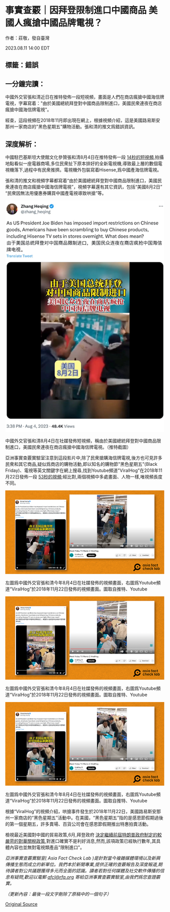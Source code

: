 # 事實查覈｜因拜登限制進口中國商品 美國人瘋搶中國品牌電視？

作者：莊敬，發自臺灣

2023.08.11 14:00 EDT

## 標籤：錯誤

## 一分鐘完讀：

中國外交官張和清近日在推特發佈一段短視頻，畫面是人們在商店瘋搶中國海信牌電視，字幕寫着："由於美國總統拜登對中國商品限制進口，美國民衆連夜在商店瘋搶中國海信牌電視"。

經查，這段視頻在2018年11月即出現在網上，根據視頻介紹，這是美國路易斯安那州一家商店的"黑色星期五"購物活動。張和清的推文爲錯誤資訊。

## 深度解析：

中國駐巴基斯坦大使館文化參贊張和清8月4日在推特發佈一段 [14秒的短視頻](https://twitter.com/zhang_heqing/status/1687367411383611393),拍攝地點看似一座電器商場,多位民衆扯下原本排好的全新電視機,導致最上層的數個電視機落下,過程中有民衆推擠。電視機外包裝寫着Hisense,爲中國產海信牌電視。

張和清的推文和視頻字幕都寫着“由於美國總統拜登對中國商品限制進口，美國民衆連夜在商店瘋搶中國海信牌電視”，視頻字幕還有其它資訊，包括“美國8月2日” “民衆因無法用優惠券購買中國產電視導致哄搶”等。

![中國外交官張和清8月4日在社媒發佈短視頻，稱由於美國總統拜登對中國商品限制進口，美國民衆連夜在商店瘋搶中國海信牌電視。（推特截圖）](images/FABD5LBOOTEV3KZGRVUCT7UQFM.png)

中國外交官張和清8月4日在社媒發佈短視頻，稱由於美國總統拜登對中國商品限制進口，美國民衆連夜在商店瘋搶中國海信牌電視。（推特截圖）

亞洲事實查覈實驗室注意到這段影片中,除了民衆搶購海信牌電視,後方也可見許多民衆和其它商品,疑似爲商店的購物活動,即以知名的購物節"黑色星期五"(Black Friday)、電視等英文關鍵字在網上搜尋,找到Youtube頻道"ViralHog"在2018年11月22日發佈一段 [53秒的視頻](https://www.youtube.com/watch?v=b8wW8H6VH-U);經比對,兩個視頻中多處畫面、人物一樣,唯視頻長度不同。

![左圖爲中國外交官張和清今年8月4日在社媒發佈的視頻畫面，右圖爲Youtube頻道“ViralHog”於2018年11月22日發佈的視頻畫面。圖取自推特、Youtube](images/VYO6JVBMLFTLUEAHHP5MYYMAOU.png)

左圖爲中國外交官張和清今年8月4日在社媒發佈的視頻畫面，右圖爲Youtube頻道“ViralHog”於2018年11月22日發佈的視頻畫面。圖取自推特、Youtube

![左圖爲中國外交官張和清今年8月4日在社媒發佈的視頻畫面，右圖爲Youtube頻道“ViralHog”於2018年11月22日發佈的視頻畫面。圖取自推特、Youtube](images/YLLJ7KOUYB3EGBA5ORQERGMFAQ.png)

左圖爲中國外交官張和清今年8月4日在社媒發佈的視頻畫面，右圖爲Youtube頻道“ViralHog”於2018年11月22日發佈的視頻畫面。圖取自推特、Youtube

![左圖爲中國外交官張和清今年8月4日在社媒發佈的視頻畫面，右圖爲Youtube頻道“ViralHog”於2018年11月22日發佈的視頻畫面。圖取自推特、Youtube](images/AA3HDQI4R7NM5C333VHIPQ227Y.png)

左圖爲中國外交官張和清今年8月4日在社媒發佈的視頻畫面，右圖爲Youtube頻道“ViralHog”於2018年11月22日發佈的視頻畫面。圖取自推特、Youtube

根據“ViralHog”的視頻介紹，哄搶事件發生於2018年11月22日，美國路易斯安那州一家商店的“黑色星期五”活動中。在美國，“黑色星期五”指的是感恩節假期過後的第一個星期五，許多賣場、百貨公司會在感恩節假期推出特惠拍賣活動。

檢視最近美國對中國的貿易政策,6月,拜登政府 [決定繼續前屆特朗普政府制定的較嚴苛的對華關稅政策](https://www.npr.org/2023/06/27/1184027892/china-tariffs-biden-trump),對進口確實不是利好消息,然而,該項政策已經執行數年,其具體內容也並無對電視類產品"限制進口"。

*亞洲事實查覈實驗室(* *Asia Fact Check Lab* *)是針對當今複雜媒體環境以及新興傳播生態而成立的新單位。我們本於新聞專業,提供正確的查覈報告及深度報道,期待讀者對公共議題獲得多元而全面的認識。讀者若對任何媒體及社交軟件傳播的信息有疑問,歡迎以電郵* *afcl@rfa.org* *寄給亞洲事實查覈實驗室,由我們爲您查證覈實。*

*（更新內容：最後一段文字刪除了原稿中的一個句子）*



[Original Source](https://www.rfa.org/mandarin/shishi-hecha/hc-08112023135115.html)